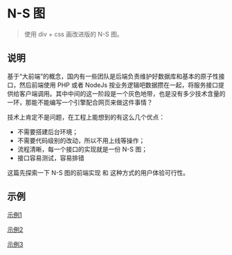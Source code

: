 # N-S 图 

> 使用 div + css 画改进版的 N-S 图。 

## 说明

基于“大前端”的概念，国内有一些团队是后端负责维护好数据库和基本的原子性接口，然后前端使用 PHP 或者 NodeJs 按业务逻辑吧数据攒在一起，将服务接口提供给客户端调用。其中中间的这一阶段是一个灰色地带，也是没有多少技术含量的一环，那能不能编写一个引擎配合网页来做这件事情？

技术上肯定不是问题，在工程上能想到的有这么几个优点：

- 不需要搭建后台环境；
- 不需要代码级别的改动，所以不用上线等操作；
- 流程清晰，每一个接口的实现就是一份 N-S 图；
- 接口容易测试，容易排错

这篇先探索一下 N-S 图的前端实现 和 这种方式的用户体验可行性。

## 示例

[示例1](/articles/n-s-graph/demo/index.html)

[示例2](/articles/n-s-graph/demo/index2.html)

[示例3](/articles/n-s-graph/demo/index3.html)
